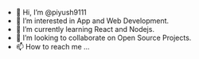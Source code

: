 - 👋 Hi, I’m @piyush9111
- 👀 I’m interested in App and Web Development.
- 🌱 I’m currently learning React and Nodejs.
- 💞️ I’m looking to collaborate on Open Source Projects.
- 📫 How to reach me ...

<!---
piyush9111/piyush9111 is a ✨ special ✨ repository because its `README.md` (this file) appears on your GitHub profile.
You can click the Preview link to take a look at your changes.
--->
